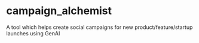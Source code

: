 # campaign_alchemist
A tool which helps create social campaigns for new product/feature/startup launches using GenAI
